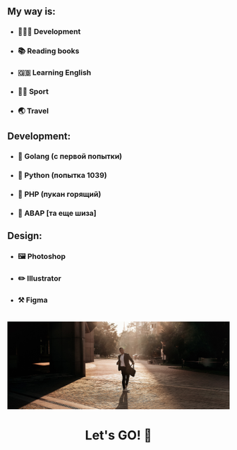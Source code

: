 ## My way is:
- ### 👨🏻‍💻 Development
- ### 📚 Reading books
- ### 🇬🇧 Learning English
- ### 💪🏻 Sport
- ### 🌏 Travel

## Development:
- ### 🦫 Golang   (с первой попытки)

- ### 🐍 Python   (попытка 1039)

- ### 🐘 PHP      (пукан горящий)

- ### 🙈 ABAP     [та еще шиза]

## Design:

- ### 🖼 Photoshop
- ### ✏️ Illustrator
- ### ⚒️ Figma
#
![Footer](https://github.com/ZOORoman/zooroman/blob/main/img/lets_work.jpg)

<h1 align="center">Let's GO! 🚀</h1>
